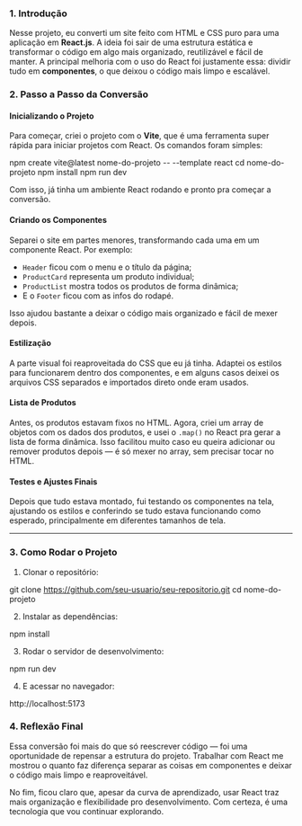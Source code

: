 ### 1. Introdução

Nesse projeto, eu converti um site feito com HTML e CSS puro para uma aplicação em **React.js**. A ideia foi sair de uma estrutura estática e transformar o código em algo mais organizado, reutilizável e fácil de manter. A principal melhoria com o uso do React foi justamente essa: dividir tudo em **componentes**, o que deixou o código mais limpo e escalável.

### 2. Passo a Passo da Conversão

#### Inicializando o Projeto

Para começar, criei o projeto com o **Vite**, que é uma ferramenta super rápida para iniciar projetos com React. Os comandos foram simples:

npm create vite@latest nome-do-projeto -- --template react
cd nome-do-projeto
npm install
npm run dev

Com isso, já tinha um ambiente React rodando e pronto pra começar a conversão.

#### Criando os Componentes

Separei o site em partes menores, transformando cada uma em um componente React. Por exemplo:

- `Header` ficou com o menu e o título da página;
- `ProductCard` representa um produto individual;
- `ProductList` mostra todos os produtos de forma dinâmica;
- E o `Footer` ficou com as infos do rodapé.

Isso ajudou bastante a deixar o código mais organizado e fácil de mexer depois.

#### Estilização

A parte visual foi reaproveitada do CSS que eu já tinha. Adaptei os estilos para funcionarem dentro dos componentes, e em alguns casos deixei os arquivos CSS separados e importados direto onde eram usados.

#### Lista de Produtos

Antes, os produtos estavam fixos no HTML. Agora, criei um array de objetos com os dados dos produtos, e usei o `.map()` no React pra gerar a lista de forma dinâmica. Isso facilitou muito caso eu queira adicionar ou remover produtos depois — é só mexer no array, sem precisar tocar no HTML.

#### Testes e Ajustes Finais

Depois que tudo estava montado, fui testando os componentes na tela, ajustando os estilos e conferindo se tudo estava funcionando como esperado, principalmente em diferentes tamanhos de tela.

---

### 3. Como Rodar o Projeto

1. Clonar o repositório:

git clone https://github.com/seu-usuario/seu-repositorio.git
cd nome-do-projeto


2. Instalar as dependências:

npm install

3. Rodar o servidor de desenvolvimento:

npm run dev

4. E acessar no navegador:

http://localhost:5173

### 4. Reflexão Final

Essa conversão foi mais do que só reescrever código — foi uma oportunidade de repensar a estrutura do projeto. Trabalhar com React me mostrou o quanto faz diferença separar as coisas em componentes e deixar o código mais limpo e reaproveitável.

No fim, ficou claro que, apesar da curva de aprendizado, usar React traz mais organização e flexibilidade pro desenvolvimento. Com certeza, é uma tecnologia que vou continuar explorando.